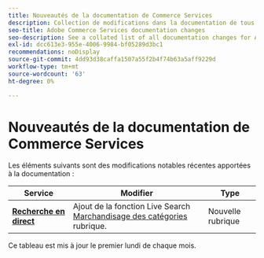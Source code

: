```yaml
---
title: Nouveautés de la documentation de Commerce Services
description: Collection de modifications dans la documentation de tous les services de commerce
seo-title: Adobe Commerce Services documentation changes
seo-description: See a collated list of all documentation changes for Adobe Commerce Services and integration services.
exl-id: dcc613e3-955e-4006-9984-bf05289d3bc1
recommendations: noDisplay
source-git-commit: 4dd93d38caffa1507a55f2b4f74b63a5aff9229d
workflow-type: tm+mt
source-wordcount: '63'
ht-degree: 0%

---
```


# Nouveautés de la documentation de Commerce Services

Les éléments suivants sont des modifications notables récentes apportées à la documentation :

| Service | Modifier | Type |
| -- | -- | -- |
| [**Recherche en direct**](../live-search/guide-overview.md) | Ajout de la fonction Live Search [Marchandisage des catégories](https://experienceleague.adobe.com/docs/commerce-merchant-services/live-search/category-merch.html) rubrique. | Nouvelle rubrique |

Ce tableau est mis à jour le premier lundi de chaque mois.
